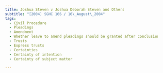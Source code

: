 ```yaml
---
title: Joshua Steven v Joshua Deborah Steven and Others
subtitle: "[2004] SGHC 166 / 16\_August\_2004"
tags:
  - Civil Procedure
  - Pleadings
  - Amendment
  - Whether leave to amend pleadings should be granted after conclusion of trial
  - Trusts
  - Express trusts
  - Certainties
  - Certainty of intention
  - Certainty of subject matter

---
```


